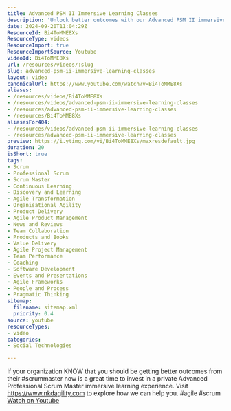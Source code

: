 ```yaml
---
title: Advanced PSM II Immersive Learning Classes
description: 'Unlock better outcomes with our Advanced PSM II immersive classes! Invest in your Scrum Master today. Discover more at nkdagility.com. #agile #scrum'
date: 2024-09-20T11:04:29Z
ResourceId: Bi4ToMME8Xs
ResourceType: videos
ResourceImport: true
ResourceImportSource: Youtube
videoId: Bi4ToMME8Xs
url: /resources/videos/:slug
slug: advanced-psm-ii-immersive-learning-classes
layout: video
canonicalUrl: https://www.youtube.com/watch?v=Bi4ToMME8Xs
aliases:
- /resources/videos/Bi4ToMME8Xs
- /resources/videos/advanced-psm-ii-immersive-learning-classes
- /resources/advanced-psm-ii-immersive-learning-classes
- /resources/Bi4ToMME8Xs
aliasesFor404:
- /resources/videos/advanced-psm-ii-immersive-learning-classes
- /resources/advanced-psm-ii-immersive-learning-classes
preview: https://i.ytimg.com/vi/Bi4ToMME8Xs/maxresdefault.jpg
duration: 20
isShort: true
tags:
- Scrum
- Professional Scrum
- Scrum Master
- Continuous Learning
- Discovery and Learning
- Agile Transformation
- Organisational Agility
- Product Delivery
- Agile Product Management
- News and Reviews
- Team Collaboration
- Products and Books
- Value Delivery
- Agile Project Management
- Team Performance
- Coaching
- Software Development
- Events and Presentations
- Agile Frameworks
- People and Process
- Pragmatic Thinking
sitemap:
  filename: sitemap.xml
  priority: 0.4
source: youtube
resourceTypes:
- video
categories:
- Social Technologies

---
```

 If your organization KNOW that you should be getting better outcomes from their #scrummaster now is a great time to invest in a private Advanced Professional Scrum Master immersive learning experience. Visit https://www.nkdagility.com to explore how we can help you. #agile #scrum 
 [Watch on Youtube](https://www.youtube.com/watch?v=Bi4ToMME8Xs)

